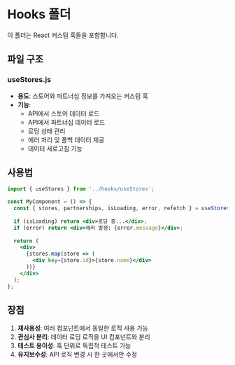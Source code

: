 # Hooks 폴더

이 폴더는 React 커스텀 훅들을 포함합니다.

## 파일 구조

### useStores.js
- **용도**: 스토어와 파트너십 정보를 가져오는 커스텀 훅
- **기능**: 
  - API에서 스토어 데이터 로드
  - API에서 파트너십 데이터 로드
  - 로딩 상태 관리
  - 에러 처리 및 폴백 데이터 제공
  - 데이터 새로고침 기능

## 사용법

```jsx
import { useStores } from '../hooks/useStores';

const MyComponent = () => {
  const { stores, partnerships, isLoading, error, refetch } = useStores(1);
  
  if (isLoading) return <div>로딩 중...</div>;
  if (error) return <div>에러 발생: {error.message}</div>;
  
  return (
    <div>
      {stores.map(store => (
        <div key={store.id}>{store.name}</div>
      ))}
    </div>
  );
};
```

## 장점

1. **재사용성**: 여러 컴포넌트에서 동일한 로직 사용 가능
2. **관심사 분리**: 데이터 로딩 로직을 UI 컴포넌트와 분리
3. **테스트 용이성**: 훅 단위로 독립적 테스트 가능
4. **유지보수성**: API 로직 변경 시 한 곳에서만 수정


